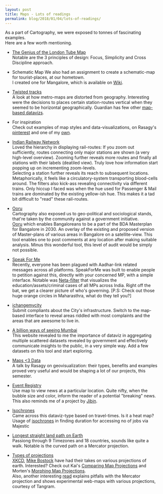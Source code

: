 ```yaml
---
layout: post
title: Maps - Lots of readings
permalink: blog/2018/01/04/lots-of-readings/
---
```


As a part of Cartography, we were exposed to tonnes of fascinating examples.  
Here are a few worth mentioning.

* [The Genius of the London Tube Map](https://www.facebook.com/SmallThingBigIdea/videos/1328242957321729/)  
Notable are the 3 principles of design: Focus, Simplicity and Cross Discipline approach. 

* Schematic Map
We also had an assignment to create a schematic-map for tourist-places, at our hometown.  
I created one for Mangalore, which is available on [Wiki](https://en.wikipedia.org/wiki/Mangalore#/media/File:Mangalore_Tourist_Map.png).  

* [Twisted tracks](https://www.theguardian.com/cities/2017/jun/27/twisted-tracks-metro-maps-real-life-geography-visualised)    
A look at how metro-maps are distorted from geography. Interesting were the decisions to places certain station-routes vertical when they seemed to be horizontal geographically. Guardian has few other [map-based datavizs](https://www.theguardian.com/cities/series/exploring-urban-data).

* For inspiration  
Check out examples of map styles and data-visualizations, on Rasagy's [pinterest](https://in.pinterest.com/rasagy/for-the-love-of-maps/) and one of my [own](https://in.pinterest.com/vinodxyz/cartography/).

* [Indian Railway Network](http://ruchikavn.github.io/indianrailwaymap)  
Loved the hierarchy in displaying rail-routes: If you zoom out sufficiently, routes connecting only major stations are shown (a very high-level overview). Zooming further reveals more routes and finally all stations with their labels (deatiled view). Truly love how information start popping up on incrementing zoom-levels.  
Selecting a station further reveals its reach to subsequent locations. Metaphorically, it feels like a circulatory-system transporting blood-cells around. The filters also kick-ass revealing connectivity via different trains. Only hiccup I faced was when the hue used for Passenger & Mail trains are dominated by the existing yellow-ish hue. This makes it a tad bit difficult to "read" these rail-routes.

* [Ooru](http://ooru.in/)  
Cartography also exposed us to geo-political and sociological stands, that're taken by the community against a government initiative.  
[Ooru](http://ooru.in:3000/) which enables Bangaloreans to be a part of the BDA Masterplan for Bangalore in 2030. An overlay of the existing and proposed version of Master-plans of various areas in Bangalore on a satellite-view. This tool enables one to post comments at any location after making suitable analysis. Minus this wonderful tool, this level of audit would be simply not possible. 

* [Speak For Me](https://www.speakforme.in/mp/?lang=en)  
Recently, everyone has been plagued with Aadhar-link related messages across all platforms. SpeakForMe was built to enable people to petition against this, directly with your concerned MP, with a simple interface. Notable was [Neta-filter](http://netafilter.in/) that visualizes the education/assets/criminal cases of all MPs across India. Right off the bat, we get a clearer picture of who's governing. [P.S: Check out those huge orange circles in Maharasthra, what do they tell you?]

* [ichangemycity](https://www.ichangemycity.com/bangalore/map/mapcomplaints/)  
Submit compliants about the City's infrastructure. Switch to the map-based interface to reveal areas riddled with most complaints and the areas that are awesome to live in.  

* [A billion ways of seeing Mumbai](http://akshaykore.github.io/mumdata/about.html)  
This website revealed to me the importance of dataviz in aggregating multiple scattered datasets revealed by government and effectively communicate insights to the public, in a very simple way. Add a few datasets on this tool and start exploring. 

* [Maps <3 Data](https://speakerdeck.com/rasagy/maps-data-a-voyage-across-the-world-of-geo-visualization)  
A talk by Rasagy on geovisualization: their types, benefits and examples proved very useful and would be shaping a lot of our projects, this semester.  
* [Event Registry](http://eventregistry.org/search?type=articles)  
Use map to view news at a particular location. Quite nifty, when the bubble size and color, inform the reader of a potential "breaking" news. This also reminds me of a project by [Jibin](https://www.behance.net/gallery/52516929/UXUI-Concept-for-Google-News).  

* [Isochrones](https://en.wikipedia.org/wiki/Isochrone_map)  
Came across this dataviz-type based on travel-times. Is it a heat map?  
Usage of [isochrones](https://www.instagram.com/p/BWSZkt-BqbJ/?taken-by=rasagy.sharma) in finding duration for accessing no of jobs via Majestic

* [Longest straight land path on Earth](https://www.geospatialworld.net/blogs/whacky-map-shows-longest-straight-path-earth/)  
Passiong through 9 Timezones and 18 countries, sounds like quite a walk. Notable is the curved path on a Mercator projection.  

* [Types of projections](https://en.wikipedia.org/wiki/List_of_map_projections)  
[XKCD](http://www.explainxkcd.com/wiki/index.php/977:_Map_Projections), [Mike Bostock](https://bl.ocks.org/mbostock/29cddc0006f8b98eff12e60dd08f59a7) have had their takes on various projections of earth. Interested? Check out Kai's [Comparing Map Projections](https://bl.ocks.org/syntagmatic/ba569633d51ebec6ec6e) and Morten's [Morphing Map Projections](http://bl.ocks.org/mortenjohs/4739921).  
Also, another interesting [read](https://mapzen.com/blog/escape-from-mercator/) explains pitfalls with the Mercator projection and shows experimental web-maps with various projections, courtesy of Tangram.  






